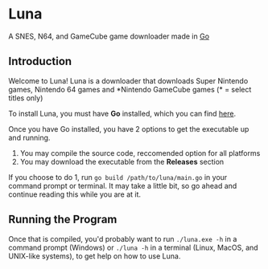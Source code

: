 Luna
====

A SNES, N64, and GameCube game downloader made in [Go](http://golang.org)

Introduction
------------

Welcome to Luna! Luna is a downloader that downloads Super Nintendo games, Nintendo 64 games and \*Nintendo GameCube games (\* = select titles only)

To install Luna, you must have **Go** installed, which you can find [here](https://golang.org/dl/).

Once you have Go installed, you have 2 options to get the executable up and running.

1.  You may compile the source code, reccomended option for all platforms
2.  You may download the executable from the **Releases** section

If you choose to do 1, run `go build /path/to/luna/main.go` in your command prompt or terminal. It may take a little bit, so go ahead and continue reading this while you are at it.

Running the Program
-------------------

Once that is compiled, you'd probably want to run `./luna.exe -h` in a command prompt (Windows) or `./luna -h` in a terminal (Linux, MacOS, and UNIX-like systems), to get help on how to use Luna.
